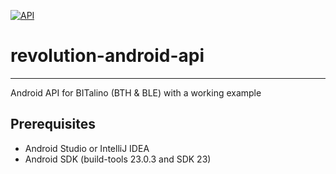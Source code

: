 [![API](https://img.shields.io/badge/API-19%2B-green.svg?style=flat)](https://android-arsenal.com/api?level=19)

# revolution-android-api  #
-----

Android API for BITalino (BTH & BLE) with a working example

## Prerequisites ##
- Android Studio or IntelliJ IDEA
- Android SDK (build-tools 23.0.3 and SDK 23)
